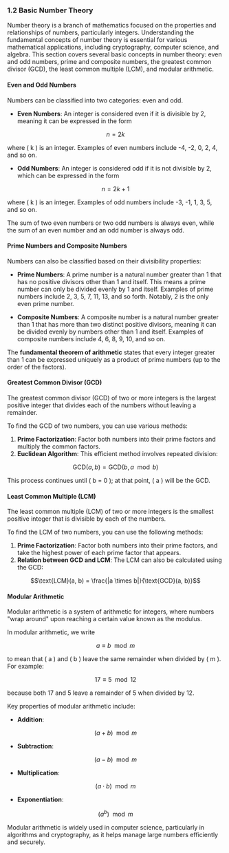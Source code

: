 ### 1.2 Basic Number Theory

Number theory is a branch of mathematics focused on the properties and relationships of numbers, particularly integers. Understanding the fundamental concepts of number theory is essential for various mathematical applications, including cryptography, computer science, and algebra. This section covers several basic concepts in number theory: even and odd numbers, prime and composite numbers, the greatest common divisor (GCD), the least common multiple (LCM), and modular arithmetic.

#### Even and Odd Numbers

Numbers can be classified into two categories: even and odd.

- **Even Numbers**: An integer is considered even if it is divisible by 2, meaning it can be expressed in the form 

```math
n = 2k
```

where \( k \) is an integer. Examples of even numbers include -4, -2, 0, 2, 4, and so on.

- **Odd Numbers**: An integer is considered odd if it is not divisible by 2, which can be expressed in the form 

```math
n = 2k + 1
```

where \( k \) is an integer. Examples of odd numbers include -3, -1, 1, 3, 5, and so on.

The sum of two even numbers or two odd numbers is always even, while the sum of an even number and an odd number is always odd.

#### Prime Numbers and Composite Numbers

Numbers can also be classified based on their divisibility properties:

- **Prime Numbers**: A prime number is a natural number greater than 1 that has no positive divisors other than 1 and itself. This means a prime number can only be divided evenly by 1 and itself. Examples of prime numbers include 2, 3, 5, 7, 11, 13, and so forth. Notably, 2 is the only even prime number.

- **Composite Numbers**: A composite number is a natural number greater than 1 that has more than two distinct positive divisors, meaning it can be divided evenly by numbers other than 1 and itself. Examples of composite numbers include 4, 6, 8, 9, 10, and so on.

The **fundamental theorem of arithmetic** states that every integer greater than 1 can be expressed uniquely as a product of prime numbers (up to the order of the factors).

#### Greatest Common Divisor (GCD)

The greatest common divisor (GCD) of two or more integers is the largest positive integer that divides each of the numbers without leaving a remainder.

To find the GCD of two numbers, you can use various methods:

1. **Prime Factorization**: Factor both numbers into their prime factors and multiply the common factors.
2. **Euclidean Algorithm**: This efficient method involves repeated division:
   
```math
\text{GCD}(a, b) = \text{GCD}(b, a \mod b)
```

   This process continues until \( b = 0 \); at that point, \( a \) will be the GCD.

#### Least Common Multiple (LCM)

The least common multiple (LCM) of two or more integers is the smallest positive integer that is divisible by each of the numbers.

To find the LCM of two numbers, you can use the following methods:

1. **Prime Factorization**: Factor both numbers into their prime factors, and take the highest power of each prime factor that appears.
2. **Relation between GCD and LCM**: The LCM can also be calculated using the GCD:
   
```math
\text{LCM}(a, b) = \frac{|a \times b|}{\text{GCD}(a, b)}
```

#### Modular Arithmetic

Modular arithmetic is a system of arithmetic for integers, where numbers "wrap around" upon reaching a certain value known as the modulus.

In modular arithmetic, we write 

```math
a \equiv b \mod m
```

to mean that \( a \) and \( b \) leave the same remainder when divided by \( m \). For example:

```math
17 \equiv 5 \mod 12
```

because both 17 and 5 leave a remainder of 5 when divided by 12.

Key properties of modular arithmetic include:

- **Addition**: 

```math
(a + b) \mod m
```

- **Subtraction**: 

```math
(a - b) \mod m
```

- **Multiplication**: 

```math
(a \cdot b) \mod m
```

- **Exponentiation**: 

```math
(a^b) \mod m
```

Modular arithmetic is widely used in computer science, particularly in algorithms and cryptography, as it helps manage large numbers efficiently and securely.
